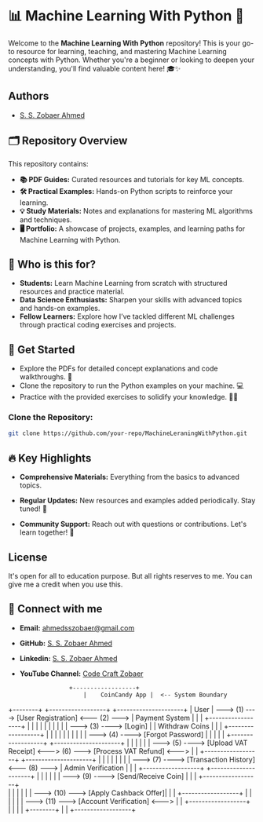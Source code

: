 # 📊 Machine Learning With Python 🚀

Welcome to the **Machine Learning With Python** repository! This is your go-to resource for learning, teaching, and mastering Machine Learning concepts with Python. Whether you're a beginner or looking to deepen your understanding, you'll find valuable content here! 🎓✨


## Authors
- [S. S. Zobaer Ahmed](https://www.github.com/sszobaer)

## 🗂️ Repository Overview

This repository contains:

- **📚 PDF Guides:** Curated resources and tutorials for key ML concepts.
- **🛠️ Practical Examples:** Hands-on Python scripts to reinforce your learning.
- **💡 Study Materials:** Notes and explanations for mastering ML algorithms and techniques.
- **🖥️ Portfolio:** A showcase of projects, examples, and learning paths for Machine Learning with Python.

## 🎯 Who is this for?

- **Students:** Learn Machine Learning from scratch with structured resources and practice material.
- **Data Science Enthusiasts:** Sharpen your skills with advanced topics and hands-on examples.
- **Fellow Learners:** Explore how I’ve tackled different ML challenges through practical coding exercises and projects.

## 🚀 Get Started

- Explore the PDFs for detailed concept explanations and code walkthroughs. 📖
- Clone the repository to run the Python examples on your machine. 💻
- Practice with the provided exercises to solidify your knowledge. 🏋️‍♂️

### Clone the Repository:

```bash
git clone https://github.com/your-repo/MachineLeraningWithPython.git
```

## 🔥 Key Highlights

- **Comprehensive Materials:** Everything from the basics to advanced topics.

- **Regular Updates:** New resources and examples added periodically. Stay tuned! 📅
- **Community Support:** Reach out with questions or contributions. Let's learn together! 🤝


## License

It's open for all to education purpose. But all rights reserves to me. You can give me a credit when you use this.


## 📢 Connect with me 
- **Email:** [ahmedsszobaer@gmail.com](mailto:ahmedsszobaer@gmail.com)
- **GitHub:** [S. S. Zobaer Ahmed](https://www.github.com/sszobaer)
- **Linkedin:** [S. S. Zobaer Ahmed](https://www.linkedin.com/in/s-s-zobaer-ahmed-209bab296?utm_source=share&utm_campaign=share_via&utm_content=profile&utm_medium=android_app)
- **YouTube Channel:** [Code Craft Zobaer](https://www.youtube.com/@CodeCraftZobaer)


                    +------------------+
                        |    CoinCandy App |  <-- System Boundary
+--------+               +------------------+               +---------------------+
|  User  |  ---> (1) ----> [User Registration] <--- (2) ---> |  Payment System      |
|        |               +------------------+               |                     |
|        |               |                  |               |                     |
|        |  ---> (3) ----> [Login]           |               |   Withdraw Coins     |
|        |               +------------------+               |                     |
|        |               |                  |               |                     |
|        |  ---> (4) ----> [Forgot Password]  |               |                     |
|        |               +------------------+               +---------------------+
|        |               |                  |
|        |  ---> (5) ----> [Upload VAT Receipt]  <---> (6) ---> [Process VAT Refund] <--->
|        |               +------------------+               +---------------------+
|        |               |                  |               |                     |
|        |  ---> (7) ----> [Transaction History] <--- (8) ---> |   Admin Verification  |
|        |               +------------------+               +---------------------+
|        |               |                  |
|        |  ---> (9) ----> [Send/Receive Coin] |
|        |               +------------------+    
|        |               |                  | 
|        |  ---> (10) ---> [Apply Cashback Offer]|
|        |               +------------------+
|        |               |                  |
|        |  ---> (11) ---> [Account Verification] <--->
|        |               +------------------+    
|        |               |                  |
+--------+               |                  |
                        +------------------+

